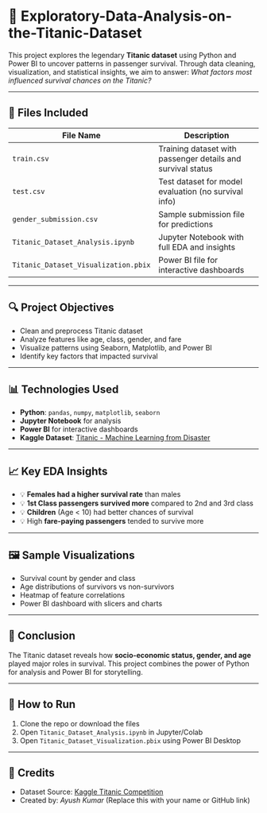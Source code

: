 # 🚢 Exploratory-Data-Analysis-on-the-Titanic-Dataset

This project explores the legendary **Titanic dataset** using Python and Power BI to uncover patterns in passenger survival. Through data cleaning, visualization, and statistical insights, we aim to answer: _What factors most influenced survival chances on the Titanic?_

---

## 📁 Files Included

| File Name | Description |
|-----------|-------------|
| `train.csv` | Training dataset with passenger details and survival status |
| `test.csv` | Test dataset for model evaluation (no survival info) |
| `gender_submission.csv` | Sample submission file for predictions |
| `Titanic_Dataset_Analysis.ipynb` | Jupyter Notebook with full EDA and insights |
| `Titanic_Dataset_Visualization.pbix` | Power BI file for interactive dashboards |

---

## 🔍 Project Objectives

- Clean and preprocess Titanic dataset
- Analyze features like age, class, gender, and fare
- Visualize patterns using Seaborn, Matplotlib, and Power BI
- Identify key factors that impacted survival

---

## 📊 Technologies Used

- **Python**: `pandas`, `numpy`, `matplotlib`, `seaborn`
- **Jupyter Notebook** for analysis
- **Power BI** for interactive dashboards
- **Kaggle Dataset**: [Titanic - Machine Learning from Disaster](https://www.kaggle.com/c/titanic)

---

## 📈 Key EDA Insights

- 💡 **Females had a higher survival rate** than males
- 💡 **1st Class passengers survived more** compared to 2nd and 3rd class
- 💡 **Children** (Age < 10) had better chances of survival
- 💡 High **fare-paying passengers** tended to survive more

---

## 🖼️ Sample Visualizations

- Survival count by gender and class
- Age distributions of survivors vs non-survivors
- Heatmap of feature correlations
- Power BI dashboard with slicers and charts

---

## 🧠 Conclusion

The Titanic dataset reveals how **socio-economic status, gender, and age** played major roles in survival. This project combines the power of Python for analysis and Power BI for storytelling.

---

## 📎 How to Run

1. Clone the repo or download the files
2. Open `Titanic_Dataset_Analysis.ipynb` in Jupyter/Colab
3. Open `Titanic_Dataset_Visualization.pbix` using Power BI Desktop

---

## 🤝 Credits

- Dataset Source: [Kaggle Titanic Competition](https://www.kaggle.com/c/titanic)
- Created by: *Ayush Kumar* (Replace this with your name or GitHub link)

